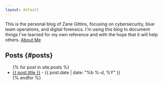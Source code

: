 ```yaml
---
layout: default
---
```

This is the personal blog of Zane Gittins, focusing on cybersecurity, blue team operations, and digital forensics. I'm using this blog to document things I've learned for my own reference and with the hope that it will help others. [About Me](/about/)

## Posts {#posts}

<ul>
  {% for post in site.posts %}
    <li><a href="{{ post.url }}">{{ post.title }}</a> - {{ post.date | date: "%b %-d, %Y" }}</li>
  {% endfor %}
</ul>